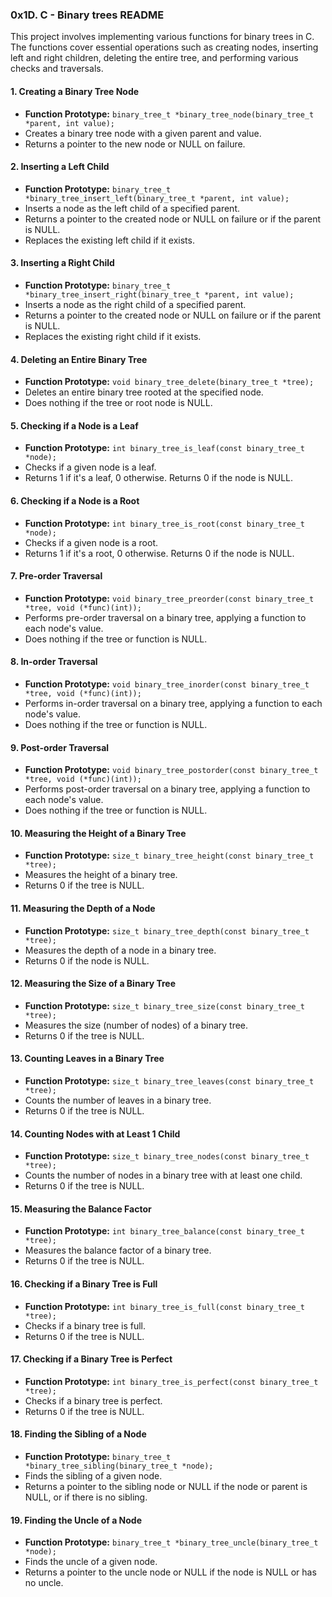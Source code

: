 ### 0x1D. C - Binary trees README

This project involves implementing various functions for binary trees in C. The functions cover essential operations such as creating nodes, inserting left and right children, deleting the entire tree, and performing various checks and traversals.

#### 1. Creating a Binary Tree Node

- **Function Prototype:** `binary_tree_t *binary_tree_node(binary_tree_t *parent, int value);`
- Creates a binary tree node with a given parent and value.
- Returns a pointer to the new node or NULL on failure.

#### 2. Inserting a Left Child

- **Function Prototype:** `binary_tree_t *binary_tree_insert_left(binary_tree_t *parent, int value);`
- Inserts a node as the left child of a specified parent.
- Returns a pointer to the created node or NULL on failure or if the parent is NULL.
- Replaces the existing left child if it exists.

#### 3. Inserting a Right Child

- **Function Prototype:** `binary_tree_t *binary_tree_insert_right(binary_tree_t *parent, int value);`
- Inserts a node as the right child of a specified parent.
- Returns a pointer to the created node or NULL on failure or if the parent is NULL.
- Replaces the existing right child if it exists.

#### 4. Deleting an Entire Binary Tree

- **Function Prototype:** `void binary_tree_delete(binary_tree_t *tree);`
- Deletes an entire binary tree rooted at the specified node.
- Does nothing if the tree or root node is NULL.

#### 5. Checking if a Node is a Leaf

- **Function Prototype:** `int binary_tree_is_leaf(const binary_tree_t *node);`
- Checks if a given node is a leaf.
- Returns 1 if it's a leaf, 0 otherwise. Returns 0 if the node is NULL.

#### 6. Checking if a Node is a Root

- **Function Prototype:** `int binary_tree_is_root(const binary_tree_t *node);`
- Checks if a given node is a root.
- Returns 1 if it's a root, 0 otherwise. Returns 0 if the node is NULL.

#### 7. Pre-order Traversal

- **Function Prototype:** `void binary_tree_preorder(const binary_tree_t *tree, void (*func)(int));`
- Performs pre-order traversal on a binary tree, applying a function to each node's value.
- Does nothing if the tree or function is NULL.

#### 8. In-order Traversal

- **Function Prototype:** `void binary_tree_inorder(const binary_tree_t *tree, void (*func)(int));`
- Performs in-order traversal on a binary tree, applying a function to each node's value.
- Does nothing if the tree or function is NULL.

#### 9. Post-order Traversal

- **Function Prototype:** `void binary_tree_postorder(const binary_tree_t *tree, void (*func)(int));`
- Performs post-order traversal on a binary tree, applying a function to each node's value.
- Does nothing if the tree or function is NULL.

#### 10. Measuring the Height of a Binary Tree

- **Function Prototype:** `size_t binary_tree_height(const binary_tree_t *tree);`
- Measures the height of a binary tree.
- Returns 0 if the tree is NULL.

#### 11. Measuring the Depth of a Node

- **Function Prototype:** `size_t binary_tree_depth(const binary_tree_t *tree);`
- Measures the depth of a node in a binary tree.
- Returns 0 if the node is NULL.

#### 12. Measuring the Size of a Binary Tree

- **Function Prototype:** `size_t binary_tree_size(const binary_tree_t *tree);`
- Measures the size (number of nodes) of a binary tree.
- Returns 0 if the tree is NULL.

#### 13. Counting Leaves in a Binary Tree

- **Function Prototype:** `size_t binary_tree_leaves(const binary_tree_t *tree);`
- Counts the number of leaves in a binary tree.
- Returns 0 if the tree is NULL.

#### 14. Counting Nodes with at Least 1 Child

- **Function Prototype:** `size_t binary_tree_nodes(const binary_tree_t *tree);`
- Counts the number of nodes in a binary tree with at least one child.
- Returns 0 if the tree is NULL.

#### 15. Measuring the Balance Factor

- **Function Prototype:** `int binary_tree_balance(const binary_tree_t *tree);`
- Measures the balance factor of a binary tree.
- Returns 0 if the tree is NULL.

#### 16. Checking if a Binary Tree is Full

- **Function Prototype:** `int binary_tree_is_full(const binary_tree_t *tree);`
- Checks if a binary tree is full.
- Returns 0 if the tree is NULL.

#### 17. Checking if a Binary Tree is Perfect

- **Function Prototype:** `int binary_tree_is_perfect(const binary_tree_t *tree);`
- Checks if a binary tree is perfect.
- Returns 0 if the tree is NULL.

#### 18. Finding the Sibling of a Node

- **Function Prototype:** `binary_tree_t *binary_tree_sibling(binary_tree_t *node);`
- Finds the sibling of a given node.
- Returns a pointer to the sibling node or NULL if the node or parent is NULL, or if there is no sibling.

#### 19. Finding the Uncle of a Node

- **Function Prototype:** `binary_tree_t *binary_tree_uncle(binary_tree_t *node);`
- Finds the uncle of a given node.
- Returns a pointer to the uncle node or NULL if the node is NULL or has no uncle.

